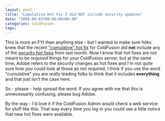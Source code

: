```yaml
---
layout: post
title: "Cumulative Hot Fix 3 did NOT include security updates"
date: "2009-09-03T08:09:00+06:00"
categories: ColdFusion 
tags: 
---
```


This is more an FYI than anything else - but I wanted to make sure folks knew that the recent <a href="http://kb2.adobe.com/cps/511/cpsid_51180.html">"cumulative" hot fix</a> for ColdFusion did <b>not</b> include any of the <a href="http://www.adobe.com/support/security/bulletins/apsb09-12.html">security hot fixes</a> from last month. Now I know that hot fixes are not meant to be <i>required</i> things for your ColdFusion server, but at the same time, Adobe refers to the security changes as hot fixes and I'm not quite sure how you could look at those as not required. I think if you use the word "cumulative" you are <i>really</i> leading folks to think that it includes <b>everything</b> and that just isn't the case here. 

So - please - help spread the word. If you agree with me that this is unnecessarily confusing, please bug Adobe. 

By the way - I'd love it if the ColdFusion Admin would check a web service for stuff like this. That way every time you log in you could see a little notice that new hot fixes were available.